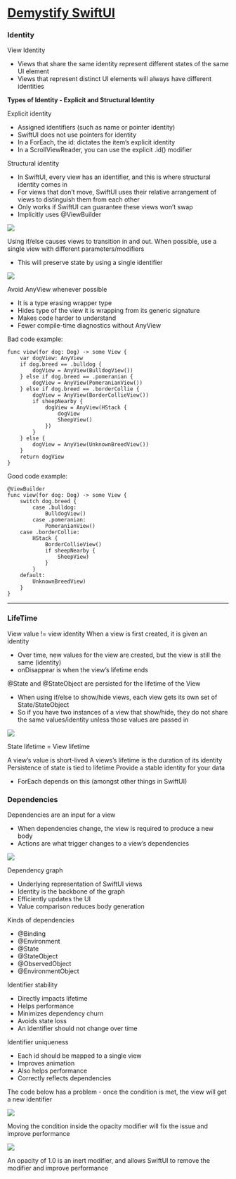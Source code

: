 # [**Demystify SwiftUI**](https://developer.apple.com/videos/play/wwdc2021/10022/)

### **Identity**

View Identity

* Views that share the same identity represent different states of the same UI element
* Views that represent distinct UI elements will always have different identities

**Types of Identity - Explicit and Structural Identity**

Explicit identity

* Assigned identifiers (such as name or pointer identity)
* SwiftUI does not use pointers for identity
* In a ForEach, the id: dictates the item’s explicit identity
* In a ScrollViewReader, you can use the explicit .id() modifier

Structural identity

* In SwiftUI, every view has an identifier, and this is where structural identity comes in
* For views that don’t move, SwiftUI uses their relative arrangement of views to distinguish them from each other
* Only works if SwiftUI can guarantee these views won’t swap
* Implicitly uses @ViewBuilder

![](images/demystify/ifelse.png)

Using if/else causes views to transition in and out. When possible, use a single view with different parameters/modifiers

* This will preserve state by using a single identifier

![](images/demystify/structural.png)

Avoid AnyView whenever possible

* It is a type erasing wrapper type
* Hides type of the view it is wrapping from its generic signature
* Makes code harder to understand
* Fewer compile-time diagnostics without AnyView

Bad code example:

```
func view(for dog: Dog) -> some View {
	var dogView: AnyView
	if dog.breed == .bulldog {
		dogView = AnyView(BulldogView())
	} else if dog.breed == .pomeranian {
		dogView = AnyView(PomeranianView())
	} else if dog.breed == .borderCollie {
		dogView = AnyView(BorderCollieView())
		if sheepNearby {
			dogView = AnyView(HStack {
				dogView
				SheepView()
			})
		}
	} else {
		dogView = AnyView(UnknownBreedView())
	}
	return dogView
}
```

Good code example:

```
@ViewBuilder
func view(for dog: Dog) -> some View {
	switch dog.breed {
		case .bulldog:
			BulldogView()
		case .pomeranian:
			PomeranianView()
	case .borderCollie:
		HStack {
			BorderCollieView()
			if sheepNearby {
				SheepView)
			}
		}
	default:
		UnknownBreedView)
	}
}
```

---

### **LifeTime**

View value != view identity
When a view is first created, it is given an identity

* Over time, new values for the view are created, but the view is still the same (identity)
* onDisappear is when the view’s lifetime ends

@State and @StateObject are persisted for the lifetime of the View

* When using if/else to show/hide views, each view gets its own set of State/StateObject
* So if you have two instances of a view that show/hide, they do not share the same values/identity unless those values are passed in

![](images/demystify/lifetime.png)

State lifetime = View lifetime

A view’s value is short-lived
A views’s lifetime is the duration of its identity
Persistence of state is tied to lifetime
Provide a stable identity for your data

* ForEach depends on this (amongst other things in SwiftUI)


### **Dependencies**

Dependencies are an input for a view

* When dependencies change, the view is required to produce a new body
* Actions are what trigger changes to a view’s dependencies

![](images/demystify/structural.png)

Dependency graph

* Underlying representation of SwiftUI views
* Identity is the backbone of the graph
* Efficiently updates the UI
* Value comparison reduces body generation

Kinds of dependencies

* @Binding
* @Environment
* @State
* @StateObject
* @ObservedObject
* @EnvironmentObject

Identifier stability

* Directly impacts lifetime
* Helps performance
* Minimizes dependency churn
* Avoids state loss
* An identifier should not change over time

Identifier uniqueness

* Each id should be mapped to a single view
* Improves animation
* Also helps performance
* Correctly reflects dependencies

The code below has a problem - once the condition is met, the view will get a new identifier

![](images/demystify/identifier1.png)

Moving the condition inside the opacity modifier will fix the issue and improve performance

![](images/demystify/identifier2.png)

An opacity of 1.0 is an inert modifier, and allows SwiftUI to remove the modifier and improve performance
